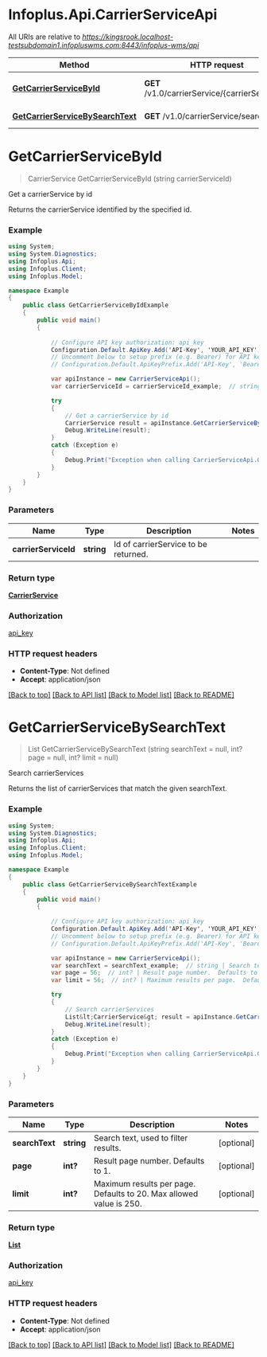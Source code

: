 # Infoplus.Api.CarrierServiceApi

All URIs are relative to *https://kingsrook.localhost-testsubdomain1.infopluswms.com:8443/infoplus-wms/api*

Method | HTTP request | Description
------------- | ------------- | -------------
[**GetCarrierServiceById**](CarrierServiceApi.md#getcarrierservicebyid) | **GET** /v1.0/carrierService/{carrierServiceId} | Get a carrierService by id
[**GetCarrierServiceBySearchText**](CarrierServiceApi.md#getcarrierservicebysearchtext) | **GET** /v1.0/carrierService/search | Search carrierServices


# **GetCarrierServiceById**
> CarrierService GetCarrierServiceById (string carrierServiceId)

Get a carrierService by id

Returns the carrierService identified by the specified id.

### Example
```csharp
using System;
using System.Diagnostics;
using Infoplus.Api;
using Infoplus.Client;
using Infoplus.Model;

namespace Example
{
    public class GetCarrierServiceByIdExample
    {
        public void main()
        {
            
            // Configure API key authorization: api_key
            Configuration.Default.ApiKey.Add('API-Key', 'YOUR_API_KEY');
            // Uncomment below to setup prefix (e.g. Bearer) for API key, if needed
            // Configuration.Default.ApiKeyPrefix.Add('API-Key', 'Bearer');

            var apiInstance = new CarrierServiceApi();
            var carrierServiceId = carrierServiceId_example;  // string | Id of carrierService to be returned.

            try
            {
                // Get a carrierService by id
                CarrierService result = apiInstance.GetCarrierServiceById(carrierServiceId);
                Debug.WriteLine(result);
            }
            catch (Exception e)
            {
                Debug.Print("Exception when calling CarrierServiceApi.GetCarrierServiceById: " + e.Message );
            }
        }
    }
}
```

### Parameters

Name | Type | Description  | Notes
------------- | ------------- | ------------- | -------------
 **carrierServiceId** | **string**| Id of carrierService to be returned. | 

### Return type

[**CarrierService**](CarrierService.md)

### Authorization

[api_key](../README.md#api_key)

### HTTP request headers

 - **Content-Type**: Not defined
 - **Accept**: application/json

[[Back to top]](#) [[Back to API list]](../README.md#documentation-for-api-endpoints) [[Back to Model list]](../README.md#documentation-for-models) [[Back to README]](../README.md)

# **GetCarrierServiceBySearchText**
> List<CarrierService> GetCarrierServiceBySearchText (string searchText = null, int? page = null, int? limit = null)

Search carrierServices

Returns the list of carrierServices that match the given searchText.

### Example
```csharp
using System;
using System.Diagnostics;
using Infoplus.Api;
using Infoplus.Client;
using Infoplus.Model;

namespace Example
{
    public class GetCarrierServiceBySearchTextExample
    {
        public void main()
        {
            
            // Configure API key authorization: api_key
            Configuration.Default.ApiKey.Add('API-Key', 'YOUR_API_KEY');
            // Uncomment below to setup prefix (e.g. Bearer) for API key, if needed
            // Configuration.Default.ApiKeyPrefix.Add('API-Key', 'Bearer');

            var apiInstance = new CarrierServiceApi();
            var searchText = searchText_example;  // string | Search text, used to filter results. (optional) 
            var page = 56;  // int? | Result page number.  Defaults to 1. (optional) 
            var limit = 56;  // int? | Maximum results per page.  Defaults to 20.  Max allowed value is 250. (optional) 

            try
            {
                // Search carrierServices
                List&lt;CarrierService&gt; result = apiInstance.GetCarrierServiceBySearchText(searchText, page, limit);
                Debug.WriteLine(result);
            }
            catch (Exception e)
            {
                Debug.Print("Exception when calling CarrierServiceApi.GetCarrierServiceBySearchText: " + e.Message );
            }
        }
    }
}
```

### Parameters

Name | Type | Description  | Notes
------------- | ------------- | ------------- | -------------
 **searchText** | **string**| Search text, used to filter results. | [optional] 
 **page** | **int?**| Result page number.  Defaults to 1. | [optional] 
 **limit** | **int?**| Maximum results per page.  Defaults to 20.  Max allowed value is 250. | [optional] 

### Return type

[**List<CarrierService>**](CarrierService.md)

### Authorization

[api_key](../README.md#api_key)

### HTTP request headers

 - **Content-Type**: Not defined
 - **Accept**: application/json

[[Back to top]](#) [[Back to API list]](../README.md#documentation-for-api-endpoints) [[Back to Model list]](../README.md#documentation-for-models) [[Back to README]](../README.md)


